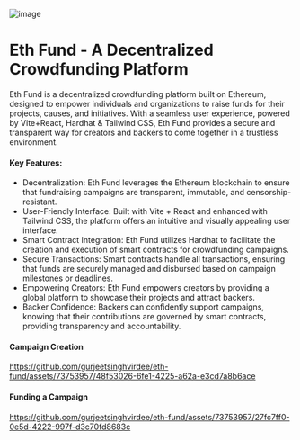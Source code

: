<!-- GitAds-Verify: W4EJJS39B6R8P6MEMZJYOREVF22C2V58 -->
![image](https://github.com/gurjeetsinghvirdee/eth-fund/assets/73753957/46eb47e3-d891-461c-8cf1-20ad92dd49c2)

# Eth Fund - A Decentralized Crowdfunding Platform

<p>Eth Fund is a decentralized crowdfunding platform built on Ethereum, designed to empower individuals and organizations to raise funds for their projects, causes, and initiatives. With a seamless user experience, powered by Vite+React, Hardhat & Tailwind CSS, Eth Fund provides a secure and transparent way for creators and backers to come together in a trustless environment.<p>

#### Key Features:

- Decentralization: Eth Fund leverages the Ethereum blockchain to ensure that fundraising campaigns are transparent, immutable, and censorship-resistant.
- User-Friendly Interface: Built with Vite + React and enhanced with Tailwind CSS, the platform offers an intuitive and visually appealing user interface.
- Smart Contract Integration: Eth Fund utilizes Hardhat to facilitate the creation and execution of smart contracts for crowdfunding campaigns.
- Secure Transactions: Smart contracts handle all transactions, ensuring that funds are securely managed and disbursed based on campaign milestones or deadlines.
- Empowering Creators: Eth Fund empowers creators by providing a global platform to showcase their projects and attract backers.
- Backer Confidence: Backers can confidently support campaigns, knowing that their contributions are governed by smart contracts, providing transparency and accountability.

#### Campaign Creation

https://github.com/gurjeetsinghvirdee/eth-fund/assets/73753957/48f53026-6fe1-4225-a62a-e3cd7a8b6ace

#### Funding a Campaign

https://github.com/gurjeetsinghvirdee/eth-fund/assets/73753957/27fc7ff0-0e5d-4222-997f-d3c70fd8683c

<!-- Getting Started:

Installation Guide
Usage Instructions
Contributing Guidelines
License
Explore Eth Fund and join the decentralized crowdfunding revolution today.

Feel free to replace "link-to-installation-guide," "link-to-usage-instructions," "link-to-contributing-guidelines," and "link-to-license" with actual links to relevant sections in your README, or you can add these sections as needed to provide more detailed information about installation, usage, contributing, and licensing. -->
